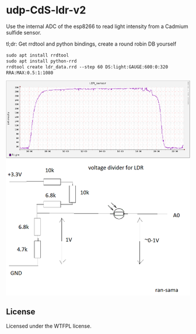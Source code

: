 # udp-CdS-ldr-v2
Use the internal ADC of the esp8266 to read light intensity from a Cadmium sulfide sensor.

tl;dr: Get rrdtool and python bindings, create a round robin DB yourself
```
sudo apt install rrdtool
sudo apt install python-rrd
rrdtool create ldr_data.rrd --step 60 DS:light:GAUGE:600:0:320 RRA:MAX:0.5:1:1080
```
![alt text](https://raw.githubusercontent.com/ran-sama/udp_CdS_ldr_v2/master/light.png)
![alt text](https://raw.githubusercontent.com/ran-sama/udp_CdS_ldr_v2/master/wiring.png)

## License
Licensed under the WTFPL license.
